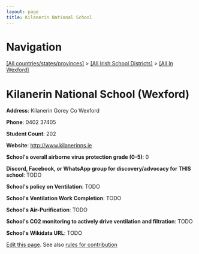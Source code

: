 ```yaml
---
layout: page
title: Kilanerin National School
---
```

# Navigation

[[All countries/states/provinces]](../../..) > [[All Irish School Districts]](../..) > [[All In Wexford]](..)

# Kilanerin National School (Wexford)

**Address**: Kilanerin Gorey Co Wexford

**Phone**: 0402 37405

**Student Count**: 202

**Website**: <http://www.kilanerinns.ie>

**School's overall airborne virus protection grade (0-5)**: 0

**Discord, Facebook, or WhatsApp group for discovery/advocacy for THIS school**: TODO

**School's policy on Ventilation**: TODO

**School's Ventilation Work Completion**: TODO

**School's Air-Purification**: TODO

**School's CO2 monitoring to actively drive ventilation and filtration**: TODO

**School's Wikidata URL**: TODO


[Edit this page](https://github.com/ventilate-schools/Ireland/edit/main/./Wexford/Kilanerin_National_School.md). See also [rules for contribution](../../../contribution-rules/)